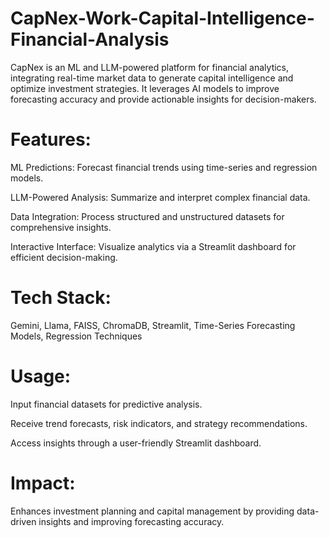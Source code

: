 # CapNex-Work-Capital-Intelligence-Financial-Analysis
CapNex is an ML and LLM-powered platform for financial analytics, integrating real-time market data to generate capital intelligence and optimize investment strategies. It leverages AI models to improve forecasting accuracy and provide actionable insights for decision-makers.
# Features:

ML Predictions: Forecast financial trends using time-series and regression models.

LLM-Powered Analysis: Summarize and interpret complex financial data.

Data Integration: Process structured and unstructured datasets for comprehensive insights.

Interactive Interface: Visualize analytics via a Streamlit dashboard for efficient decision-making.

# Tech Stack:
Gemini, Llama, FAISS, ChromaDB, Streamlit, Time-Series Forecasting Models, Regression Techniques

# Usage:

Input financial datasets for predictive analysis.

Receive trend forecasts, risk indicators, and strategy recommendations.

Access insights through a user-friendly Streamlit dashboard.

# Impact:
Enhances investment planning and capital management by providing data-driven insights and improving forecasting accuracy.
